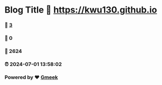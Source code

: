 # Blog Title :link: https://kwu130.github.io 
### :page_facing_up: [3](https://kwu130.github.io/tag.html) 
### :speech_balloon: 0 
### :hibiscus: 2624 
### :alarm_clock: 2024-07-01 13:58:02 
### Powered by :heart: [Gmeek](https://github.com/Meekdai/Gmeek)
